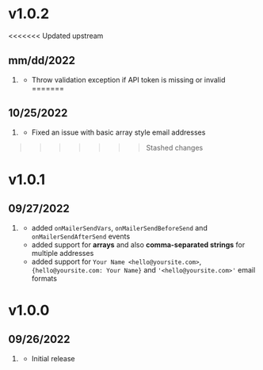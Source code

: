 # v1.0.2
<<<<<<< Updated upstream
## mm/dd/2022

1. [](#new)
   * Throw validation exception if API token is missing or invalid
=======
## 10/25/2022

1. [](#bugfix)
   * Fixed an issue with basic array style email addresses
>>>>>>> Stashed changes

# v1.0.1
## 09/27/2022

1. [](#new)
    * added `onMailerSendVars`, `onMailerSendBeforeSend` and `onMailerSendAfterSend` events
    * added support for **arrays** and also **comma-separated strings** for multiple addresses
    * added support for `Your Name <hello@yoursite.com>`, `{hello@yoursite.com: Your Name}` and `'<hello@yoursite.com>'` email formats

# v1.0.0
## 09/26/2022

1. [](#new)
    * Initial release
